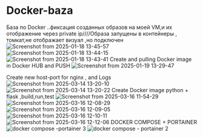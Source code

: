 # Docker-baza
База по Docker ..фиксация созданных образов на моей VM,и их отображение через private ip////Образа запущены в контейнеры , томкат,не отображает визуал ,но подключен
![Screenshot from 2025-01-18 13-45-57](https://github.com/user-attachments/assets/0b565c6e-a1cc-4338-867f-6292b4de3340)
![Screenshot from 2025-01-18 13-44-15](https://github.com/user-attachments/assets/e6f6bcbd-dc3e-4746-bc75-4109e00b6109)
![Screenshot from 2025-01-18 13-43-41](https://github.com/user-attachments/assets/f8b54cad-ec48-4fd1-8220-710494c1daa0)
Create and pulling Docker image in Docker HUB and PUSH
![Screenshot from 2025-01-19 13-29-47](https://github.com/user-attachments/assets/e407af09-91c5-4b94-a0b8-8eb12fc97661)

Create new host-port for nginx , and Logs 
![Screenshot from 2025-03-14 13-20-10](https://github.com/user-attachments/assets/8e82268e-24b5-429b-9fde-0dd35a2add42)
![Screenshot from 2025-03-14 13-20-22](https://github.com/user-attachments/assets/e9fbbcca-5e89-4fb0-8b41-be7fcb179b2d)
Create Docker image python + flask ,build,run,test
![Screenshot from 2025-03-16 11-54-29](https://github.com/user-attachments/assets/86c96e67-9188-4d65-b70c-c027c2e8f5fc)
![Screenshot from 2025-03-16 12-08-29](https://github.com/user-attachments/assets/442219a4-832a-45be-88dc-84126fd333cf)
![Screenshot from 2025-03-16 12-09-05](https://github.com/user-attachments/assets/4d8938c4-f695-4583-b46a-efee31350a60)
![Screenshot from 2025-03-16 12-10-11](https://github.com/user-attachments/assets/be375f90-8192-453e-94d0-0f419dc310c9)
![Screenshot from 2025-03-16 12-12-06](https://github.com/user-attachments/assets/e8ff98a3-bc15-4ff5-8afe-b173562616f5)
DOCKER COMPOSE + PORTAINER 
![docker compose -portainer 3](https://github.com/user-attachments/assets/183bca79-d47c-4f59-ac37-f453f85e7624)
![docker compose - portainer 2](https://github.com/user-attachments/assets/50b353a9-c111-4afb-ad48-e33beb1a2ea3)
